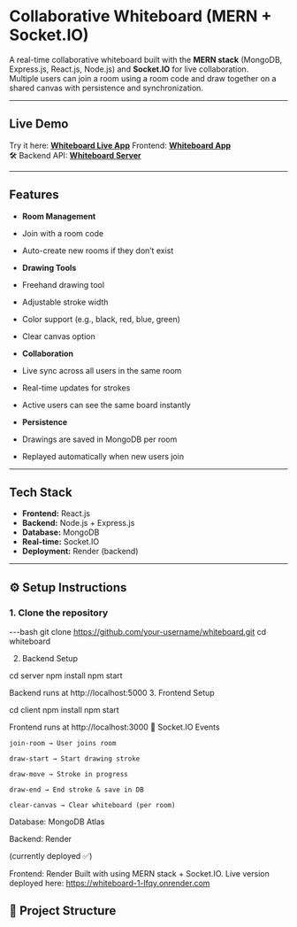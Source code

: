 #  Collaborative Whiteboard (MERN + Socket.IO)

A real-time collaborative whiteboard built with the **MERN stack** (MongoDB, Express.js, React.js, Node.js) and **Socket.IO** for live collaboration.  
Multiple users can join a room using a room code and draw together on a shared canvas with persistence and synchronization.

---

##  Live Demo

Try it here: [**Whiteboard Live App**](https://whiteboard-1-lfqy.onrender.com)
Frontend: [**Whiteboard App**](https://whiteboard-1-lfqy.onrender.com)  
🛠 Backend API: [**Whiteboard Server**](https://whiteboard-c7pa.onrender.com) 

---

##  Features

-  **Room Management**
  - Join with a room code  
  - Auto-create new rooms if they don’t exist  

-  **Drawing Tools**
  - Freehand drawing tool  
  - Adjustable stroke width  
  - Color support (e.g., black, red, blue, green)  
  - Clear canvas option  

-  **Collaboration**
  - Live sync across all users in the same room  
  - Real-time updates for strokes  
  - Active users can see the same board instantly  

-  **Persistence**
  - Drawings are saved in MongoDB per room  
  - Replayed automatically when new users join  

---

## Tech Stack

- **Frontend:** React.js  
- **Backend:** Node.js + Express.js  
- **Database:** MongoDB  
- **Real-time:** Socket.IO  
- **Deployment:** Render (backend) 

---

## ⚙️ Setup Instructions

### 1. Clone the repository
 ---bash
git clone https://github.com/your-username/whiteboard.git
cd whiteboard

2. Backend Setup

cd server
npm install
npm start

Backend runs at http://localhost:5000
3. Frontend Setup

cd client
npm install
npm start

Frontend runs at http://localhost:3000
🔌 Socket.IO Events

    join-room → User joins room

    draw-start → Start drawing stroke

    draw-move → Stroke in progress

    draw-end → End stroke & save in DB

    clear-canvas → Clear whiteboard (per room)

 Database: MongoDB Atlas

Backend: Render

(currently deployed ✅)

Frontend: Render
Built with using MERN stack + Socket.IO.
Live version deployed here: https://whiteboard-1-lfqy.onrender.com

## 📂 Project Structure

